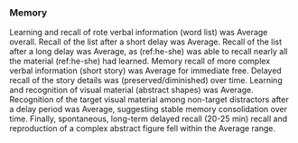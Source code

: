 ### Memory

Learning and recall of rote verbal information (word list) was Average overall.
Recall of the list after a short delay was Average. Recall of the list after a
long delay was Average, as (ref:he-she) was able to recall nearly all the
material (ref:he-she) had learned. Memory recall of more complex verbal
information (short story) was Average for immediate free. Delayed recall of the story details was (preserved/diminished) over
time. Learning and recognition of visual material (abstract shapes) was Average.
Recognition of the target visual material among non-target distractors after a
delay period was Average, suggesting stable memory consolidation over
time. Finally, spontaneous, long-term delayed recall (20-25 min) recall and
reproduction of a complex abstract figure fell within the Average range.
